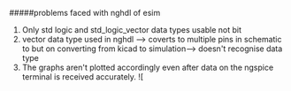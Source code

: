 #####problems faced with nghdl of esim

1. Only std logic and std_logic_vector data types usable not bit
2. vector data type used in nghdl --> coverts to multiple pins in schematic to but on converting from kicad to simulation--> doesn't recognise data type
3. The graphs aren't plotted accordingly even after data on the ngspice terminal is received accurately.
![
